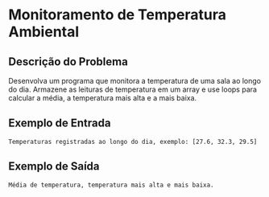 # Monitoramento de Temperatura Ambiental

## Descrição do Problema

Desenvolva um programa que monitora a temperatura de uma sala ao longo do dia. Armazene as leituras de temperatura em um array e use loops para calcular a média, a temperatura mais alta e a mais baixa.

## Exemplo de Entrada

```
Temperaturas registradas ao longo do dia, exemplo: [27.6, 32.3, 29.5]
```

## Exemplo de Saída

```
Média de temperatura, temperatura mais alta e mais baixa.
```
